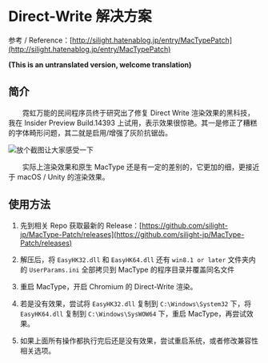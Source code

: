 # Direct-Write 解决方案

参考 / Reference：[http://silight.hatenablog.jp/entry/MacTypePatch](http://silight.hatenablog.jp/entry/MacTypePatch)

**(This is an untranslated version, welcome translation)**

## 简介
　　霓虹万能的民间程序员终于研究出了修复 Direct Write 渲染效果的黑科技，我在 Insider Preview Build.14393 上试用，表示效果很惊艳。其一是修正了糟糕的字体畸形问题，其二就是启用/增强了灰阶抗锯齿。

![放个截图让大家感受一下](https://cloud.githubusercontent.com/assets/2133311/17010686/c5a335d8-4f38-11e6-95db-cae19fa2e7d3.png)

　　实际上渲染效果和原生 MacType 还是有一定的差别的，它更加的细，更接近于 macOS / Unity 的渲染效果。


## 使用方法

1. 先到相关 Repo 获取最新的 Release：[https://github.com/silight-jp/MacType-Patch/releases](https://github.com/silight-jp/MacType-Patch/releases)

2. 解压后，将 `EasyHK32.dll` 和 `EasyHK64.dll` 还有 `win8.1 or later` 文件夹内的 `UserParams.ini` 全部拷贝到 MacType 的程序目录并覆盖同名文件

3. 重启 MacType，开启 Chromium 的 Direct-Write 渲染。

4. 若是没有效果，尝试将 `EasyHK32.dll` 复制到 `C:\Windows\System32` 下，将 `EasyHK64.dll` 复制到 `C:\Windows\SysWOW64` 下，重启 MacType，再尝试效果。

5. 如果上面所有操作都执行完后还是没有效果，尝试重启系统，或者修改兼容性相关选项。
